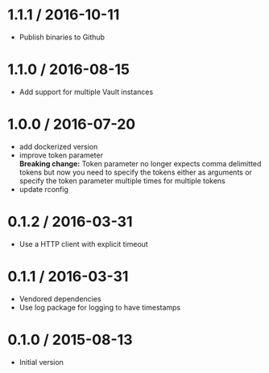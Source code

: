 # 1.1.1 / 2016-10-11

  * Publish binaries to Github

# 1.1.0 / 2016-08-15

  * Add support for multiple Vault instances

# 1.0.0 / 2016-07-20

  * add dockerized version
  * improve token parameter  
    **Breaking change:** Token parameter no longer expects comma delimitted tokens but now you need to specify the tokens either as arguments or specify the token parameter multiple times for multiple tokens
  * update rconfig


0.1.2 / 2016-03-31
==================

  * Use a HTTP client with explicit timeout

0.1.1 / 2016-03-31
==================

  * Vendored dependencies
  * Use log package for logging to have timestamps

0.1.0 / 2015-08-13
==================

 * Initial version
